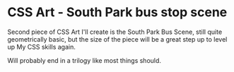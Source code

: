 # CSS Art - South Park bus stop scene

Second piece of CSS Art I'll create is the South Park Bus Scene, still quite geometrically basic, but the size of the piece will be a great step up to level up My CSS skills again.

Will probably end in a trilogy like most things should.
